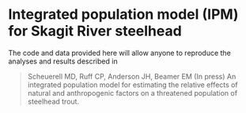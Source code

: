 # Integrated population model (IPM) for Skagit River steelhead

The code and data provided here will allow anyone to reproduce the analyses and results described in

> Scheuerell MD, Ruff CP, Anderson JH, Beamer EM (In press) An integrated population model for estimating the relative effects of natural and anthropogenic factors on a threatened population of steelhead trout.
